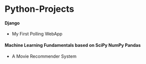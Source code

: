# Python-Projects

#### Django
- My First Polling WebApp

#### Machine Learning Fundamentals based on SciPy NumPy Pandas
- A Movie Recommender System

